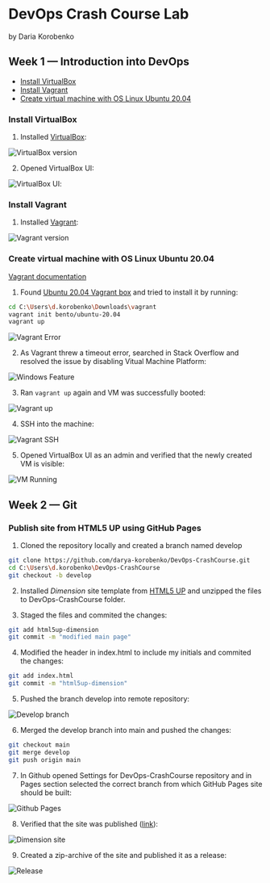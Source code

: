 # DevOps Crash Course Lab

by Daria Korobenko

## Week 1 — Introduction into DevOps

  + [Install VirtualBox](#install-virtualbox)
  + [Install Vagrant](#install-vagrant)
  + [Create virtual machine with OS Linux Ubuntu 20.04](#create-virtual-machine-with-os-linux-ubuntu-2004)
  
### Install VirtualBox

1. Installed [VirtualBox](https://www.virtualbox.org/wiki/Downloads):

![VirtualBox version](/docs/virtualbox_version.png)

2. Opened VirtualBox UI:

![VirtualBox UI](/docs/virtualbox.png):

### Install Vagrant

1. Installed [Vagrant](https://developer.hashicorp.com/vagrant/downloads):

![Vagrant version](/docs/vagrant_version.png)

### Create virtual machine with OS Linux Ubuntu 20.04

[Vagrant documentation](https://developer.hashicorp.com/vagrant/tutorials/getting-started/getting-started-index)

1. Found [Ubuntu 20.04 Vagrant box](https://app.vagrantup.com/bento/boxes/ubuntu-20.04) and tried to install it by running:
```sh
cd C:\Users\d.korobenko\Downloads\vagrant
vagrant init bento/ubuntu-20.04
vagrant up
```
![Vagrant Error](/docs/vagrant_error.png)

2. As Vagrant threw a timeout error, searched in Stack Overflow and resolved the issue by disabling Vitual Machine Platform:

![Windows Feature](/docs/disable_feature.png)

3. Ran `vagrant up` again and VM was successfully booted:

![Vagrant up](/docs/vagrant_up.png)

4. SSH into the machine:

![Vagrant SSH](/docs/vagrant_ssh.png)

5. Opened VirtualBox UI as an admin and verified that the newly created VM is visible:

![VM Running](/docs/vm_running.png)

## Week 2 — Git
  
### Publish site from HTML5 UP using GitHub Pages

1. Cloned the repository locally and created a branch named develop
```sh
git clone https://github.com/darya-korobenko/DevOps-CrashCourse.git
cd C:\Users\d.korobenko\DevOps-CrashCourse
git checkout -b develop
```
2. Installed *Dimension* site template from [HTML5 UP](https://html5up.net/) and unzipped the files to DevOps-CrashCourse folder.

3. Staged the files and commited the changes:
```sh
git add html5up-dimension
git commit -m "modified main page"
```
4. Modified the header in index.html to include my initials and commited the changes:
```sh
git add index.html
git commit -m "html5up-dimension"
```
5. Pushed the branch develop into remote repository:

![Develop branch](/docs/push.png)

6. Merged the develop branch into main and pushed the changes:
```sh
git checkout main
git merge develop
git push origin main
```
7. In Github opened Settings for DevOps-CrashCourse repository and in Pages section selected the correct branch from which GitHub Pages site should be built:

![Github Pages](/docs/pages.png)

8. Verified that the site was published ([link](https://darya-korobenko.github.io/DevOps-CrashCourse/html5up-dimension/)):

![Dimension site](/docs/site.png)

9. Created a zip-archive of the site and published it as a release:

![Release](/docs/release.png)
